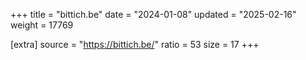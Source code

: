 +++
title = "bittich.be"
date = "2024-01-08"
updated = "2025-02-16"
weight = 17769

[extra]
source = "https://bittich.be/"
ratio = 53
size = 17
+++
